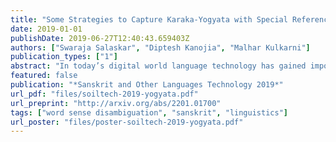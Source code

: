 ```yaml
---
title: "Some Strategies to Capture Karaka-Yogyata with Special Reference to apadana"
date: 2019-01-01
publishDate: 2019-06-27T12:40:43.659403Z
authors: ["Swaraja Salaskar", "Diptesh Kanojia", "Malhar Kulkarni"]
publication_types: ["1"]
abstract: "In today’s digital world language technology has gained importance. Several software, have been developed and are available in the field of computational linguistics. Such tools play a crucial role in making classical language texts easily accessible. Some Indian philosophical schools have contributed towards various techniques of verbal cognition to analyze sentence correctly. These theories can be used to build computational tools for word sense disambiguation (WSD). In the absence of WSD, one cannot have proper verbal cognition. These theories considered the concept of ‘Yogyatā’ (congruity or compatibility) as the indispensable cause of verbal cognition. In this work, we come up with some insights on the basis of these theories to create a tool that will capture Yogyatā of words. We describe the problem of ambiguity in a text and present a method to resolve it computationally with the help of Yogyatā. Here, only two major schools i.e. Nyāya and Vyākaraṇa are considered. Our paper attempts to show the implication of the creation of our tool in this area. Also, our tool involves the creation of an ‘ontological tag-set’ as well as strategies to mark up the lexicon. The introductory description of ablation is also covered in this paper. Such strategies and some case studies shall form the core of our paper."
featured: false
publication: "*Sanskrit and Other Languages Technology 2019*"
url_pdf: "files/soiltech-2019-yogyata.pdf"
url_preprint: "http://arxiv.org/abs/2201.01700"
tags: ["word sense disambiguation", "sanskrit", "linguistics"]
url_poster: "files/poster-soiltech-2019-yogyata.pdf"
---
```


